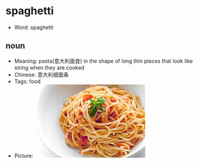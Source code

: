 # spaghetti

- Word: spaghetti

## noun

- Meaning: pasta(意大利面食) in the shape of long thin pieces that look like string when they are cooked
- Chinese: 意大利细面条
- Tags: food
- Picture: ![spaghetti](images/spaghetti.jpeg)

